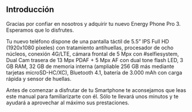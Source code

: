 ## Introducción

Gracias por confiar en nosotros y adquirir tu nuevo Energy Phone Pro 3. Esperamos que lo disfrutes.

Tu nuevo teléfono dispone de una pantalla táctil de 5.5” IPS Full HD (1920x1080 píxeles) con tratamiento antihuellas, procesador de ocho núcleos, conexión 4G/LTE, cámara frontal de 5 Mpx con #selfiesystem, Dual Cam trasera de 13 Mpx PDAF + 5 Mpx AF con dual tone flash LED, 3 GB RAM, 32 GB de memoria interna (ampliable 256 GB más mediante tarjetas microSD-HC/XC), Bluetooth 4.1, batería de 3.000 mAh con carga rápida y sensor de huellas.

Antes de comenzar a disfrutar de tu Smartphone te aconsejamos que leas este manual para familiarizarte con él. Sólo te llevará unos minutos y te ayudará a aprovechar al máximo sus prestaciones.


